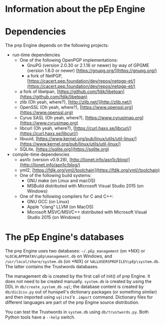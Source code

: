 <!-- Copyright 2015-2017, pEp foundation, Switzerland
This file is part of the pEp Engine
This file may be used under the terms of the Creative Commons Attribution-ShareAlike 3.0 Unported (CC BY-SA 3.0) License
See CC_BY-SA.txt -->

# Information about the pEp Engine

# Dependencies
The p≡p Engine depends on the following projects:

- run-time dependencies
  - One of the following OpenPGP implementations:
    - GnuPG (version 2.0.30 or 2.1.16 or newer) by way of GPGME (version 1.6.0 or newer) [https://gnupg.org/](https://gnupg.org/)
    - a fork of NetPGP, [https://cacert.pep.foundation/dev/repos/netpgp-et/](https://cacert.pep.foundation/dev/repos/netpgp-et/)
  - a fork of libetpan, [https://github.com/fdik/libetpan](https://github.com/fdik/libetpan)
  - zlib (Oh yeah, where?), [http://zlib.net/](http://zlib.net/)
  - OpenSSL (Oh yeah, where?), [https://www.openssl.org](https://www.openssl.org)
  - Cyrus SASL (Oh yeah, where?), [https://www.cyrusimap.org](https://www.cyrusimap.org)
  - libcurl (Oh yeah, where?), [https://curl.haxx.se/libcurl/](https://curl.haxx.se/libcurl/)
  - libuuid, [https://www.kernel.org/pub/linux/utils/util-linux/](https://www.kernel.org/pub/linux/utils/util-linux/)
  - SQLite, [https://sqlite.org](https://sqlite.org)
- compile-time dependencies
  - asn1c (version v0.9.28), [http://lionet.info/asn1c/blog/](http://lionet.info/asn1c/blog/)
  - yml2, [https://fdik.org/yml//toolchain](https://fdik.org/yml//toolchain)
  - One of the following build systems:
    - GNU make (on Linux and macOS)
    - MSBuild distributed with Microsoft Visual Studio 2015 (on Windows)
  - One of the following compilers for C and C++:
    - GNU GCC (on Linux)
    - Apple "clang" LLVM (on MacOS)
    - Microsoft MSVC/MSVC++ distributed with Microsoft Visual Studio 2015 (on Windows)

# The pEp Engine's databases
The p≡p Engine uses two databases:
`~/.pEp_management` (on *NIX) or `%LOCALAPPDATA%\pEp\management.db` on Windows, and `/usr/local/share/system.db` (on *NIX) or `%ALLUSERSPROFILE%\pEp\system.db`.
The latter contains the Trustwords databases.

The management db is created by the first call of init() of p≡p Engine.
It does not need to be created manually.
`system.db` is created by using the DDL in `db/create_system_db.sql`; the database content is created by `db/dic2csv.py` out of hunspell's dictionary packages (or something similar) and then imported using `sqlite3`'s `.import` command.
Dictionary files for different languages are part of the p≡p Engine source distribution.

You can test the Trustwords in `system.db` using `db/trustwords.py`.
Both Python tools have a `--help` switch.